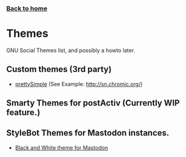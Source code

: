 ### [Back to home](/)

# Themes
GNU Social Themes list, and possibly a howto later.

## Custom themes (3rd party)
- [prettySimple](https://github.com/chimo/gs-prettySimple) (See Example: http://sn.chromic.org/)

## Smarty Themes for postActiv (Currently WIP feature.)

## StyleBot Themes for Mastodon instances.

- [Black and White theme for Mastodon](https://github.com/mitchellurgero/masto-themes-stylebot)